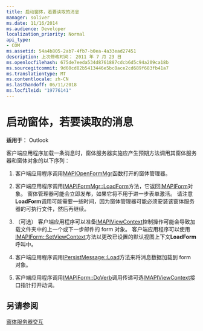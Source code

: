 ```yaml
---
title: 启动窗体，若要读取的消息
manager: soliver
ms.date: 11/16/2014
ms.audience: Developer
localization_priority: Normal
api_type:
- COM
ms.assetid: 54a4b805-2ab7-4fb7-b0ea-4a33ead27451
description: 上次修改时间： 2011 年 7 月 23 日
ms.openlocfilehash: 675de7eeda534d8761887cdcb6d5c94a209ca18b
ms.sourcegitcommit: 9d60cd82b5413446e5bc8ace2cd689f683fb41a7
ms.translationtype: MT
ms.contentlocale: zh-CN
ms.lasthandoff: 06/11/2018
ms.locfileid: "19776141"
---
```

# <a name="launching-a-form-to-read-a-message"></a>启动窗体，若要读取的消息

  
  
**适用于**： Outlook 
  
客户端应用程序加载一条消息时，窗体服务器实施应产生预期方法调用其窗体服务器和窗体对象的以下序列：
  
1. 客户端应用程序调用[MAPIOpenFormMgr](mapiopenformmgr.md)函数打开的窗体管理器。 
    
2. 客户端应用程序调用[IMAPIFormMgr::LoadForm](imapiformmgr-loadform.md)方法，它返回[IMAPIForm](imapiformiunknown.md)对象。 窗体管理器可能会立即发布，如果它将不用于进一步表单激活。 请注意**LoadForm**调用可能需要一些时间，因为窗体管理器可能必须安装该窗体服务器的可执行文件，然后再继续。 
    
3. （可选） 客户端应用程序可以准备[IMAPIViewContext](imapiviewcontextiunknown.md)控制操作可能会导致加载文件夹中的上一个或下一步邮件的 form 对象。 客户端应用程序可以使用[IMAPIForm::SetViewContext](imapiform-setviewcontext.md)方法以更改已设置的默认视图上下文**LoadForm**呼叫中。 
    
4. 客户端应用程序调用[IPersistMessage::Load](ipersistmessage-load.md)方法来将消息数据加载到 form 对象。 
    
5. 客户端应用程序调用[IMAPIForm::DoVerb](imapiform-doverb.md)调用传递可选[IMAPIViewContext](imapiviewcontextiunknown.md)接口指针打开动词。 
    
## <a name="see-also"></a>另请参阅



[窗体服务器交互](form-server-interactions.md)

